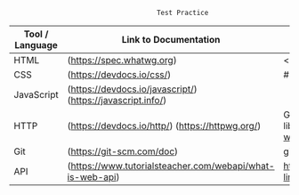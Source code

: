                                          Test Practice
Tool / Language  |  Link to Documentation                                         |  Example / Syntax
---------------  |  ----------------------                                        |  ----------------
HTML             |  (https://spec.whatwg.org)                                     |  < p > This is a paragraph < p >
CSS              |  (https://devdocs.io/css/)                                     |  #para1{ text-align: center; color: red; }
JavaScript       |  (https://devdocs.io/javascript/)  (https://javascript.info/)  |   <script> function myFunction() { document.getElementById("demo").innerHTML = "Paragraph changed."; } </script>
HTTP             | (https://devdocs.io/http/)   (https://httpwg.org/)             | GET /hello.txt HTTP/1.1 User-Agent: curl/7.16.3 libcurl/7.16.3 OpenSSL/0.9.7l zlib/1.2.3 Host: www.example.com Accept-Language: en
Git              | (https://git-scm.com/doc)                                      | git config, git init, git clone, git add, git commit
API              |(https://www.tutorialsteacher.com/webapi/what-is-web-api)       | https://example.com/api/v2/db/_table/contact_info?limit=5

